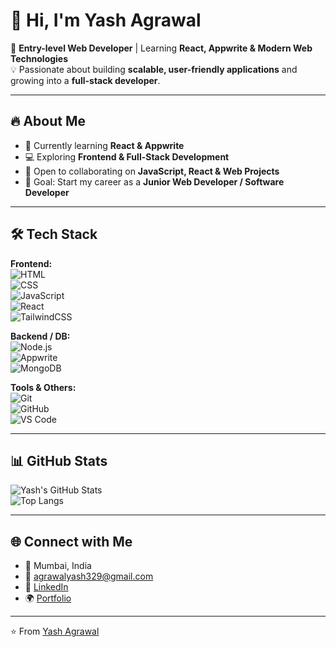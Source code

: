 # 👋 Hi, I'm Yash Agrawal  

🌱 **Entry-level Web Developer** | Learning **React, Appwrite & Modern Web Technologies**  
💡 Passionate about building **scalable, user-friendly applications** and growing into a **full-stack developer**.  

---

## 🔥 About Me  
- 🌱 Currently learning **React & Appwrite**  
- 💻 Exploring **Frontend & Full-Stack Development**  
- 🤝 Open to collaborating on **JavaScript, React & Web Projects**  
- 🎯 Goal: Start my career as a **Junior Web Developer / Software Developer**  

---

## 🛠 Tech Stack  

**Frontend:**  
![HTML](https://img.shields.io/badge/HTML5-E34F26?style=for-the-badge&logo=html5&logoColor=white)  
![CSS](https://img.shields.io/badge/CSS3-1572B6?style=for-the-badge&logo=css3&logoColor=white)  
![JavaScript](https://img.shields.io/badge/JavaScript-F7E018?style=for-the-badge&logo=javascript&logoColor=black)  
![React](https://img.shields.io/badge/React-61DAFB?style=for-the-badge&logo=react&logoColor=black)  
![TailwindCSS](https://img.shields.io/badge/TailwindCSS-38bdf8?style=for-the-badge&logo=tailwind-css&logoColor=white)  

**Backend / DB:**  
![Node.js](https://img.shields.io/badge/Node.js-339933?style=for-the-badge&logo=node.js&logoColor=white)  
![Appwrite](https://img.shields.io/badge/Appwrite-F02E65?style=for-the-badge&logo=appwrite&logoColor=white)  
![MongoDB](https://img.shields.io/badge/MongoDB-4EA94B?style=for-the-badge&logo=mongodb&logoColor=white)  

**Tools & Others:**  
![Git](https://img.shields.io/badge/GIT-E44C30?style=for-the-badge&logo=git&logoColor=white)  
![GitHub](https://img.shields.io/badge/GitHub-181717?style=for-the-badge&logo=github)  
![VS Code](https://img.shields.io/badge/VS%20Code-007ACC?style=for-the-badge&logo=visual-studio-code&logoColor=white)  

---

## 📊 GitHub Stats  

![Yash's GitHub Stats](https://github-readme-stats.vercel.app/api?username=ayash2004&show_icons=true&theme=radical)  
![Top Langs](https://github-readme-stats.vercel.app/api/top-langs/?username=ayash2004&layout=compact&theme=radical)  

---

## 🌐 Connect with Me  

- 📍 Mumbai, India  
- 📧 [agrawalyash329@gmail.com](mailto:agrawalyash329@gmail.com)  
- 💼 [LinkedIn](https://www.linkedin.com/in/your-linkedin)  
- 🌍 [Portfolio](https://your-portfolio-link.vercel.app)  

---

⭐️ From [Yash Agrawal](https://github.com/ayash2004)
